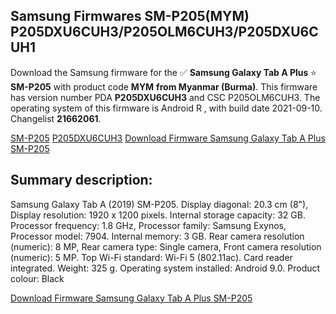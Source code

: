 <h2>Samsung Firmwares SM-P205(MYM) P205DXU6CUH3/P205OLM6CUH3/P205DXU6CUH1</h2>
Download the Samsung firmware for the ✅ <strong>Samsung Galaxy Tab A Plus </strong> ⭐ <strong>SM-P205</strong> with product code <strong>MYM</strong> <strong> from Myanmar (Burma)</strong>. This firmware has version number PDA <strong>P205DXU6CUH3</strong> and CSC P205OLM6CUH3. The operating system of this firmware is Android R , with build date 2021-09-10. Changelist <strong>21662061</strong>.


[SM-P205](https://samfirm.shop/samsung/model/SM-P205)
[P205DXU6CUH3](https://samfirm.shop/samsung/pda/P205DXU6CUH3)
[Download Firmware Samsung Galaxy Tab A Plus SM-P205](https://samfirm.shop/samsung/firmware/454942)
<h2>Summary description:</h2>
<p>Samsung Galaxy Tab A (2019) SM-P205. Display diagonal: 20.3 cm (8"), Display resolution: 1920 x 1200 pixels. Internal storage capacity: 32 GB. Processor frequency: 1.8 GHz, Processor family: Samsung Exynos, Processor model: 7904. Internal memory: 3 GB. Rear camera resolution (numeric): 8 MP, Rear camera type: Single camera, Front camera resolution (numeric): 5 MP. Top Wi-Fi standard: Wi-Fi 5 (802.11ac). Card reader integrated. Weight: 325 g. Operating system installed: Android 9.0. Product colour: Black</p>


[Download Firmware Samsung Galaxy Tab A Plus SM-P205](https://samfirm.shop/samsung/firmware/454942)
